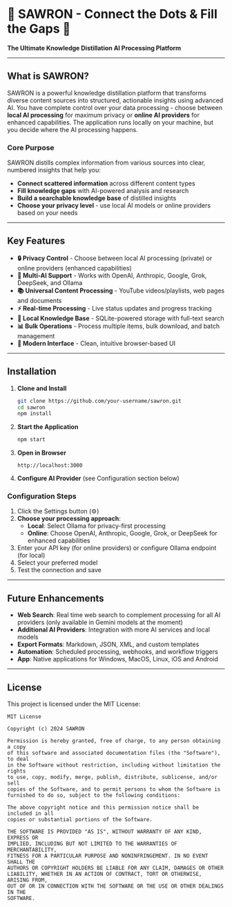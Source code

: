 # 💠 SAWRON - Connect the Dots & Fill the Gaps 💠

**The Ultimate Knowledge Distillation AI Processing Platform**

---

## What is SAWRON?

SAWRON is a powerful knowledge distillation platform that transforms diverse content sources into structured, actionable insights using advanced AI. You have complete control over your data processing - choose between **local AI processing** for maximum privacy or **online AI providers** for enhanced capabilities. The application runs locally on your machine, but you decide where the AI processing happens.

### Core Purpose

SAWRON distills complex information from various sources into clear, numbered insights that help you:
- **Connect scattered information** across different content types
- **Fill knowledge gaps** with AI-powered analysis and research
- **Build a searchable knowledge base** of distilled insights
- **Choose your privacy level** - use local AI models or online providers based on your needs

---

## Key Features

- **🔒 Privacy Control** - Choose between local AI processing (private) or online providers (enhanced capabilities)
- **🤖 Multi-AI Support** - Works with OpenAI, Anthropic, Google, Grok, DeepSeek, and Ollama
- **📚 Universal Content Processing** - YouTube videos/playlists, web pages and documents
- **⚡ Real-time Processing** - Live status updates and progress tracking
- **💾 Local Knowledge Base** - SQLite-powered storage with full-text search
- **📊 Bulk Operations** - Process multiple items, bulk download, and batch management
- **🎨 Modern Interface** - Clean, intuitive browser-based UI

---

## Installation


1. **Clone and Install**
   ```bash
   git clone https://github.com/your-username/sawron.git
   cd sawron
   npm install
   ```

2. **Start the Application**
   ```bash
   npm start
   ```

3. **Open in Browser**
   ```
   http://localhost:3000
   ```

4. **Configure AI Provider** (see Configuration section below)

### Configuration Steps
1. Click the Settings button (⚙️)
2. **Choose your processing approach**:
   - **Local**: Select Ollama for privacy-first processing
   - **Online**: Choose OpenAI, Anthropic, Google, Grok, or DeepSeek for enhanced capabilities
3. Enter your API key (for online providers) or configure Ollama endpoint (for local)
4. Select your preferred model
5. Test the connection and save


---

## Future Enhancements

- **Web Search**: Real time web search to complement processing for all AI providers (only available in Gemini models at the moment)
- **Additional AI Providers**: Integration with more AI services and local models
- **Export Formats**: Markdown, JSON, XML, and custom templates
- **Automation**: Scheduled processing, webhooks, and workflow triggers
- **App**: Native applications for Windows, MacOS, Linux, iOS and Android

---

## License

This project is licensed under the MIT License:

```
MIT License

Copyright (c) 2024 SAWRON

Permission is hereby granted, free of charge, to any person obtaining a copy
of this software and associated documentation files (the "Software"), to deal
in the Software without restriction, including without limitation the rights
to use, copy, modify, merge, publish, distribute, sublicense, and/or sell
copies of the Software, and to permit persons to whom the Software is
furnished to do so, subject to the following conditions:

The above copyright notice and this permission notice shall be included in all
copies or substantial portions of the Software.

THE SOFTWARE IS PROVIDED "AS IS", WITHOUT WARRANTY OF ANY KIND, EXPRESS OR
IMPLIED, INCLUDING BUT NOT LIMITED TO THE WARRANTIES OF MERCHANTABILITY,
FITNESS FOR A PARTICULAR PURPOSE AND NONINFRINGEMENT. IN NO EVENT SHALL THE
AUTHORS OR COPYRIGHT HOLDERS BE LIABLE FOR ANY CLAIM, DAMAGES OR OTHER
LIABILITY, WHETHER IN AN ACTION OF CONTRACT, TORT OR OTHERWISE, ARISING FROM,
OUT OF OR IN CONNECTION WITH THE SOFTWARE OR THE USE OR OTHER DEALINGS IN THE
SOFTWARE.
```
